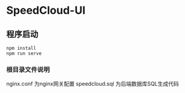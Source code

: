 # SpeedCloud-UI

## 程序启动
```
npm install
npm run serve
```
### 根目录文件说明
nginx.conf 为nginx网关配置
speedcloud.sql 为后端数据库SQL生成代码
